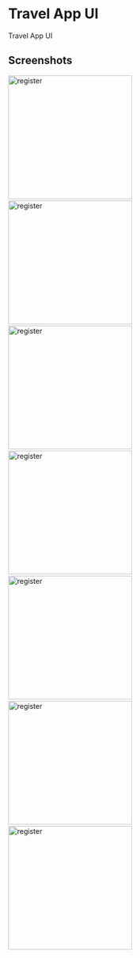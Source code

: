 # Travel App UI

Travel App UI 

## Screenshots
<p>
<img src="https://raw.githubusercontent.com/iamhimanshu0/Flutter_/master/travel_ui/images/img_1.jpeg" alt="register" width="250">
&nbsp;&nbsp;
  <img src="https://raw.githubusercontent.com/iamhimanshu0/Flutter_/master/travel_ui/images/img_1_1.jpeg" alt="register" width="250">
&nbsp;&nbsp;
  <img src="https://raw.githubusercontent.com/iamhimanshu0/Flutter_/master/travel_ui/images/img_2.jpeg" alt="register" width="250">
&nbsp;&nbsp;
    <img src="https://raw.githubusercontent.com/iamhimanshu0/Flutter_/master/travel_ui/images/img_2_1.jpeg" alt="register" width="250">
&nbsp;&nbsp;
  <img src="https://raw.githubusercontent.com/iamhimanshu0/Flutter_/master/travel_ui/images/img_3.jpeg" alt="register" width="250">
&nbsp;&nbsp;
 <img src="https://raw.githubusercontent.com/iamhimanshu0/Flutter_/master/travel_ui/images/img_4.jpeg" alt="register" width="250">
&nbsp;&nbsp;
 <img src="https://raw.githubusercontent.com/iamhimanshu0/Flutter_/master/travel_ui/images/img_5.jpeg" alt="register" width="250">
&nbsp;&nbsp;
 
 
</p>
